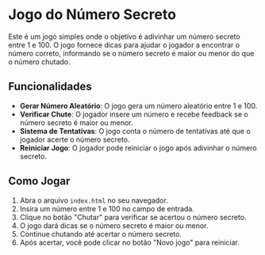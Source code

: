 # Jogo do Número Secreto

Este é um jogo simples onde o objetivo é adivinhar um número secreto entre 1 e 100. O jogo fornece dicas para ajudar o jogador a encontrar o número correto, informando se o número secreto é maior ou menor do que o número chutado.

## Funcionalidades

- **Gerar Número Aleatório**: O jogo gera um número aleatório entre 1 e 100.
- **Verificar Chute**: O jogador insere um número e recebe feedback se o número secreto é maior ou menor.
- **Sistema de Tentativas**: O jogo conta o número de tentativas até que o jogador acerte o número secreto.
- **Reiniciar Jogo**: O jogador pode reiniciar o jogo após adivinhar o número secreto.

## Como Jogar

1. Abra o arquivo `index.html` no seu navegador.
2. Insira um número entre 1 e 100 no campo de entrada.
3. Clique no botão "Chutar" para verificar se acertou o número secreto.
4. O jogo dará dicas se o número secreto é maior ou menor.
5. Continue chutando até acertar o número secreto.
6. Após acertar, você pode clicar no botão "Novo jogo" para reiniciar.
